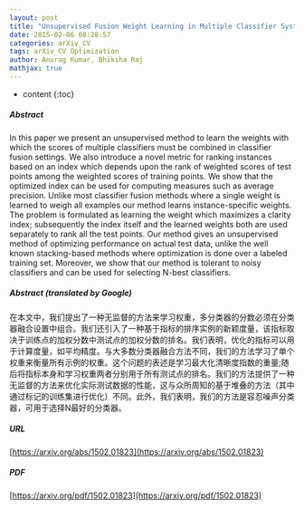```yaml
---
layout: post
title: "Unsupervised Fusion Weight Learning in Multiple Classifier Systems"
date: 2015-02-06 08:28:57
categories: arXiv_CV
tags: arXiv_CV Optimization
author: Anurag Kumar, Bhiksha Raj
mathjax: true
---
```


* content
{:toc}

##### Abstract
In this paper we present an unsupervised method to learn the weights with which the scores of multiple classifiers must be combined in classifier fusion settings. We also introduce a novel metric for ranking instances based on an index which depends upon the rank of weighted scores of test points among the weighted scores of training points. We show that the optimized index can be used for computing measures such as average precision. Unlike most classifier fusion methods where a single weight is learned to weigh all examples our method learns instance-specific weights. The problem is formulated as learning the weight which maximizes a clarity index; subsequently the index itself and the learned weights both are used separately to rank all the test points. Our method gives an unsupervised method of optimizing performance on actual test data, unlike the well known stacking-based methods where optimization is done over a labeled training set. Moreover, we show that our method is tolerant to noisy classifiers and can be used for selecting N-best classifiers.

##### Abstract (translated by Google)
在本文中，我们提出了一种无监督的方法来学习权重，多分类器的分数必须在分类器融合设置中组合。我们还引入了一种基于指标的排序实例的新颖度量，该指标取决于训练点的加权分数中测试点的加权分数的排名。我们表明，优化的指标可以用于计算度量，如平均精度。与大多数分类器融合方法不同，我们的方法学习了单个权重来衡量所有示例的权重。这个问题的表述是学习最大化清晰度指数的重量;随后将指标本身和学习权重两者分别用于所有测试点的排名。我们的方法提供了一种无监督的方法来优化实际测试数据的性能，这与众所周知的基于堆叠的方法（其中通过标记的训练集进行优化）不同。此外，我们表明，我们的方法是容忍噪声分类器，可用于选择N最好的分类器。

##### URL
[https://arxiv.org/abs/1502.01823](https://arxiv.org/abs/1502.01823)

##### PDF
[https://arxiv.org/pdf/1502.01823](https://arxiv.org/pdf/1502.01823)

